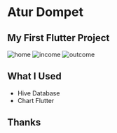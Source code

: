 # Atur Dompet

## My First Flutter Project

![home](screenshot/home.png=250x) ![income](screenshot/income.png=250x) ![outcome](screenshot/outcome.png=250x)

## What I Used

* Hive Database
* Chart Flutter

## Thanks
